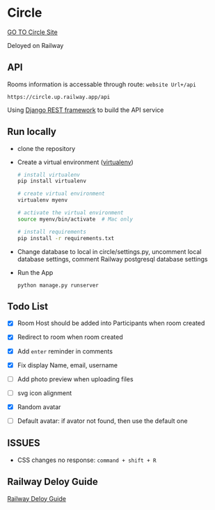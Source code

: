 # Circle

[GO TO Circle Site](https://circle.up.railway.app/)

Deloyed on Railway

## API
Rooms information is accessable through route: `website Url+/api`

`https://circle.up.railway.app/api`

Using [Django REST framework](https://www.django-rest-framework.org/) to build the API service

## Run locally
- clone the repository
- Create a virtual environment ([virtualenv](https://packaging.python.org/en/latest/guides/installing-using-pip-and-virtual-environments/))
  ```bash
  # install virtualenv
  pip install virtualenv

  # create virtual environment
  virtualenv myenv

  # activate the virtual environment
  source myenv/bin/activate  # Mac only

  # install requirements
  pip install -r requirements.txt
  ```
- Change database to local
  in circle/settings.py, uncomment local database settings, comment Railway postgresql database settings

- Run the App 
  ```
  python manage.py runserver
  ```

## Todo List
- [x] Room Host should be added into Participants when room created
- [x] Redirect to room when room created
- [x] Add `enter` reminder in comments
- [x] Fix display Name, email, username
- [ ] Add photo preview when uploading files
- [ ] svg icon alignment
- [x] Random avatar
- [ ] Default avatar: if avator not found, then use the default one



## ISSUES
- CSS changes no response: `command + shift + R`

## Railway Deloy Guide
[Railway Deloy Guide](/RailwayDeloyGuide.md)